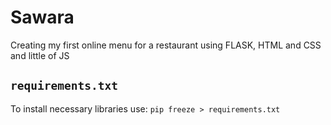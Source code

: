 # Sawara
Creating my first online menu for a restaurant using FLASK, HTML and CSS and little of JS

## `requirements.txt`
To install necessary libraries use:
```pip freeze > requirements.txt```
